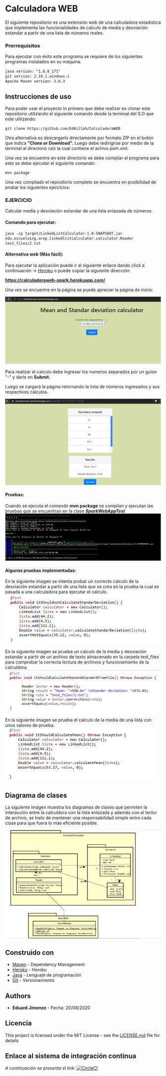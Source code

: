 
# Calculadora WEB

El siguiente repositorio es una extensión web de una calculadora estadistica que implementa las funcionalidades de calculo de media y desviación estandar a partir de una lista de números reales.

### Prerrequisitos

Para ejecutar con éxito este programa se requiere de los siguientes programas instalados en su máquina.

```
java version: "1.8.0_171"
git version: 2.19.1.windows.1
Apache Maven version: 3.6.3
```

## Instrucciones de uso

Para poder usar el proyecto lo primero que debe realizar es clonar este repositorio utilizando el siguiente comando desde la terminal del S.O que este utilizando:

```
git clone https://github.com/EdKillah/CalculadoraWEB
```
Otra alternativa es descargarlo directamente por formato ZIP en el botón que indica **"Clone or Download".**
Luego debe redirigirse por medio de la terminal al directorio raíz la cual contiene el achivo pom.xml.

Una vez se encuentre en este directorio se debe compilar el programa para esto se debe ejecutar el siguiente comando:

```
mvn package
```

Una vez compliado el repositorio completo se encuentra en posibilidad de probar los siguientes ejercicios:

### EJERCICIO

Calcular media y desviación estandar de una lista enlazada de números

#### Comando para ejecutar:
```
java -cp target/LinkedListCalculator-1.0-SNAPSHOT.jar edu.escuelaing.arep.linkedlistcalculator.calculator.Reader test_files/2.txt
```
#### Alternativa web (Más fácil):
Para ejecutar la aplicación puede ir al siguiente enlace dando click a continuación -> [Heroku](https://calculadoraweb-spark.herokuapp.com/)
o puede copiar la siguiente dirección:

**https://calculadoraweb-spark.herokuapp.com/**


Una vez se encuentre en la página se puede apreciar la página de inicio:


![](resources/index.PNG)

Para realizar el calculo debe ingresar los numeros separados por un guion "-" y darle en **Submit**.

Luego se cargará la página retornando la lista de números ingresados y sus respectivos calculos.

![](resources/results.PNG)

#### Pruebas:

Cuando se ejecuta el comando **mvn package** se compilan y ejecutan las pruebas que se encuentran en la clase ***SparkWebAppTest***
![](resources/test.PNG)

####  Algunas pruebas implementadas:

En la siguiente imagen se intenta probar un correcto calculo de la desviación estandar a partir de una lista que se crea en la prueba la cual es pasada a una calculadora para ejecutar el calculo.
![](resources/test1.PNG)

En la siguiente imagen se prueba un calculo de la media y desviación estandar a partir de un archivo de texto almacenado en la carpeta test_files para comprobar la correcta lectura de archivos y funcionamiento de la calculdora.
![](resources/test2.PNG)

En la siguiente imagen se prueba el calculo de la media de una lista con unos valores de prueba.
![](resources/test3.PNG)


## Diagrama de clases

La siguiente imagen muestra los diagramas de clases que permiten la interacción entre la calculdora con la lista enlazada y además con el lector de archivo, se trato de mantener una responsabilidad simple entre cada clase para que fuera lo más eficiente posible.

![](resources/class.PNG)



## Construido con


* [Maven](https://maven.apache.org/) - Dependency Management
* [Heroku](https://www.heroku.com/) - Heroku
* [Java](https://www.java.com/es/download/) - Lenguaje de programación
* [Git](https://github.com/) - Versionamiento



## Authors

* **Eduard Jimenez**  - Fecha: 20/08/2020



## Licencia

This project is licensed under the MIT License - see the [LICENSE.md](LICENSE.md) file for details

## Enlace al sistema de integración continua

_A continuación se presenta el link:_
[![CircleCI](https://circleci.com/gh/EdKillah/CalculadoraWEB.svg?style=svg)](https://circleci.com/gh/EdKillah/)